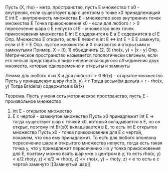 Пусть (X, rho) - метр. пространство, пусть E множество 
т x0 - внутреняя, если существует шар с центром в точке x0 принадлежащий E
int E - внутренность множества Е - множество всех внутренних точек множества E
Точка прикосновения x0 - если для любого r > 0 пересечение шара с E непусто
cl E - множество всех точек прикосновения множества E
int E содержится в E а E содержится в cl E
Опр. Множество E открыто, если E лежит в int E <=> int E = E
E замкнуто, если cl E = E
Опр. пустое множество и X считаются и открытыми и замкнутыми
Пример. X = [0, 1] объединить [2, 3]
rho(x, y) = |x - y|
Опр. Метрическое пространство называется топологически связным, если его нельзя представить в виде непересекающегося объединения двух множеств, которые одновременно и открыты и замкнуты

Лемма
для любого x из X и для любого r > 0
Br(x) - открытое множество
Пусть y принадлежит шару rho(x, y) < r
Тогда возьмём дельта = r - rho(x, y)
Тогда Br(delta) содержится в Br(x)

Теорема. Пусть у меня есть метрическое пространство, пусть E - произвольное множество
1) int E - открытое множество
2) E с чертой - замкнутое множество
Пусть x0 принадлежит int E => тогда существует шар с точкой x0, который вкладывается в E, но он открыт, поэтому int Br(x0) вкладывается в E, то есть int E открытое множество
Пусть x0 - точка прикосновение для E с чертой, покажем, что она ему принадлежит.
То есть для любого эпсилона пересечение шара и открытого множества непусто, тогда есть такая точка y, что y принадлежит пересечению
Но y точка прикосновения для E, поэтому можно взять шар уже с центром в y, то есть
rho(x, y) < e/2
rho(y, z) < e/2 =>
rho(x, z) <= rho(x, y) + rho(y, z) < e
то есть e с чертой замкнуто
[[Замкнутый шар]]
